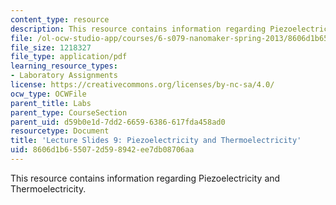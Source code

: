 ```yaml
---
content_type: resource
description: This resource contains information regarding Piezoelectricity and Thermoelectricity.
file: /ol-ocw-studio-app/courses/6-s079-nanomaker-spring-2013/8606d1b655072d598942ee7db08706aa_MIT6_S079S13_slides09.pdf
file_size: 1218327
file_type: application/pdf
learning_resource_types:
- Laboratory Assignments
license: https://creativecommons.org/licenses/by-nc-sa/4.0/
ocw_type: OCWFile
parent_title: Labs
parent_type: CourseSection
parent_uid: d59b0e1d-7dd2-6659-6386-617fda458ad0
resourcetype: Document
title: 'Lecture Slides 9: Piezoelectricity and Thermoelectricity'
uid: 8606d1b6-5507-2d59-8942-ee7db08706aa
---
```

This resource contains information regarding Piezoelectricity and Thermoelectricity.